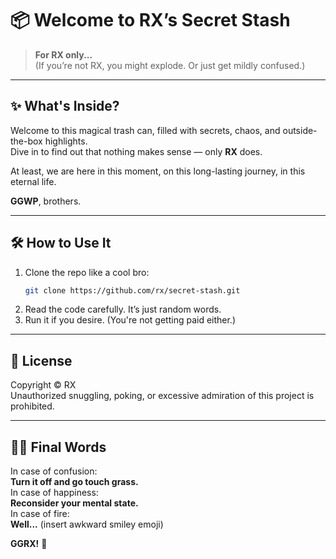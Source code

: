 # 📦 Welcome to RX’s Secret Stash

> **For RX only...**  
> (If you’re not RX, you might explode. Or just get mildly confused.)

---

## ✨ What's Inside?

Welcome to this magical trash can, filled with secrets, chaos, and outside-the-box highlights.  
Dive in to find out that nothing makes sense — only **RX** does.  

At least, we are here in this moment, on this long-lasting journey, in this eternal life.    

**GGWP**, brothers.

---

## 🛠 How to Use It

1. Clone the repo like a cool bro:
   ```bash
   git clone https://github.com/rx/secret-stash.git
   ```
2. Read the code carefully. It’s just random words.  
3. Run it if you desire. (You're not getting paid either.)

---

## 📜 License

Copyright © RX  
Unauthorized snuggling, poking, or excessive admiration of this project is prohibited.

---

## 🧙‍♂️ Final Words

In case of confusion:  
**Turn it off and go touch grass.**  
In case of happiness:  
**Reconsider your mental state.**  
In case of fire:  
**Well...** (insert awkward smiley emoji)

**GGRX!** 🚀
